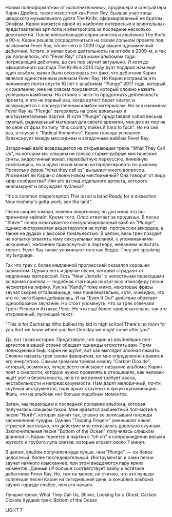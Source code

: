 Новый полноформатник от исполнительницы, продюсера и сонграйтера Карин Дрейер, также известной как Fever Ray, бывшая участница шведского музыкального дуэта The Knife, сформированный ее братом Олофом. Карин является одной из наиболее интересных и влиятельных представителей арт-попа и электропопа за последние несколько десятилетий. После впечатляющей серии синглов и альбомов The Knife в 00-х, Карин решила сосредоточиться на своем сольном проекте под названием Fever Ray, после чего в 2009 году вышел одноименный дебютник. Кстати, я начал свою деятельность на ютюбе в 2009-м, и так уж получилось, что "Fever Ray" стал моим альбомом года: потрясающий дебютник, до сих пор звучит актуально. И хотя до официального распада The Knife в 2014 году дуэт подарил нам еще один альбом, жалко было осозновать тот факт, что дебютник Карин являлся единственным релизом Fever Ray. Но Карин исправила это положение почти спустя 10 лет с альбомом "Plunge" 2017 года, который, к сожалению, мне не совсем понравился, который сложно назвать успешным камбэком. Но стоило с чего-то продолжать деятельность проекта, и это не первый раз, когда артист берет хиатус и возвращается с посредственным камбэк материалом. Но вся изюминка Fever Ray на "Plunge" затерялась на фоне вокальных и инструментальных партий. И хотя "Plunge" представлял собой весьма смелый, радикальный материал для своего времени, мне до сих пор не по себе от фраз по типу "this country makes it hard to fuck". Но на сей раз, в случае с "Radical Romantics", Карин гораздо успешнее балансирует между месседжем и загадочным вайбом Fever Ray.

Загадочный вайб возвращается на открывающем треке "What They Call Us", на котором мы слышим не только старые-добрые мистические синты, андрогинный вокал, первобытную перкуссию, линейную композицию, но и идею песни можно интерпретировать по разному. Поскольку фраза "what they call us" вызывает много вопросов. Упоминает ли Карин о своем новом местоимений? Она говорит от лица квир сообщества? Или это взгляд отдельного артиста, которого анализирует и обсуждает публика?

"It's a common misperception
This is not a band
Ready for a dissection
Now mommy's gotta work, see the land".

Песня скорее томная, нежели энергичная, но для меня это по-прежнему хайлайт. Кроме того, Олоф отвечает за продакшн. В песне "Shiver" снова охватывается сексуализированный вайб из "Plunge", однако инструментал акцентируется на лупах, прогрессии аккордов, а также на дудках с высокой тональностью. В целом, весь трек походит на попытку охватить тему сексуальных желаний, с упоминаниями искушения, желанием прикоснуться к партнеру, желанием испытать трепет. Fever Ray также упоминают толстые бедра. They are speaking my language.

Так что трек с более медленной прогрессией оказался хорошим вариантом. Однако есть и другие песни, которые страдают от медленных прогрессий. Есть "New Utensils" с нелестными переходами во время припева — подобная стагнация портит всю атмосферу песни несмотря на лирику. Хук на "Kandy" тоже мимо, некоторые фразы звучат скорее отталкивающе, чем привлекательно, хотя, очевидно, что это то, чего Карин добивалась. И на "Even It Out" действие обретает однообразное звучание. Но стоит упомянуть, что за трек отвечали Трент Резнор и Аттикус Росс. Но что еще более привлекательно, так это откровенный, пугающий текст:

"This is for Zacharias
Who bullied my kid in high school
There's no room for you
And we know where you live
One day we might come after you".

Да, вот такая история. Представьте, что один из крупнейших поп-артистов в вашей стране обещает однажды отомстить вам. Прям полноценный биф. Карин не шутит, вот как выглядит злобная яжмать. Сложно назвать трек своим фаворитом, но мне определенно нравится его энергетика. Самым громким треком назову "Carbon Dioxide", который, возможно, лучше всего описывает название альбома: Карин поет о смелости, которую нужно проявлять в отношениях, как человек ищет уют и безопасность, но в то же время требует хаоса, нестабильности и непредсказуемости. Нам дарят мелодичный, почти клубный инструментал, пару ярких струнных и яркую кульминацию. Жаль, что на альбоме нет больше подобных моментов.

Затем, мы переходим к последней половине альбома, которая получилась слишком тихой. Мне нравится эмбиентный поп-мотив в песне "North", которая звучит так, словно ее записывали посреди заснеженной тундры. Однако "Tapping Fingers" уменьшает накал страстей настолько, что действие мне показалось довольно скучным. Заключительная песня "Bottom of the Ocean" получилась слишком длинной — Карин теряется в партии с "oh oh" в сопровождении весьма жуткого и грубого лупа синтов, которые играют около 7 минут.

В целом, альбом получился куда лучше, чем "Plunge", — он более целостный, более последовательный. Инструментал и сами песни звучат намного изысканнее, при этом внедряются пару ярких моментов. Данный LP больше соответствует вайбу и эстетике дебютника Fever Ray. Но, тем не менее, не считаю, что это лучшая коллекция песен Карин на сегодняшний день, а концовка альбома звучит гораздо слабее, чем его начало.

Лучшие треки: What They Call Us, Shiver, Looking for a Ghost, Carbon Dioxide
Худший трек: Bottom of the Ocean

LIGHT 7

